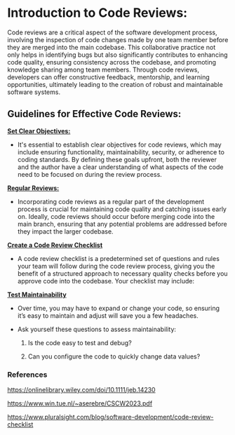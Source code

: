 # Introduction to Code Reviews:

Code reviews are a critical aspect of the software development process, involving the inspection of code changes made by one team member before they are merged into the main codebase. This collaborative practice not only helps in identifying bugs but also significantly contributes to enhancing code quality, ensuring consistency across the codebase, and promoting knowledge sharing among team members. Through code reviews, developers can offer constructive feedback, mentorship, and learning opportunities, ultimately leading to the creation of robust and maintainable software systems.

## Guidelines for Effective Code Reviews:

**<u>Set Clear Objectives:</u>**
 - It's essential to establish clear objectives for code reviews, which may include ensuring functionality, maintainability, security, or adherence to coding standards. By defining these goals upfront, both the reviewer and the author have a clear understanding of what aspects of the code need to be focused on during the review process.

**<u>Regular Reviews:</u>**
- Incorporating code reviews as a regular part of the development process is crucial for maintaining code quality and catching issues early on. Ideally, code reviews should occur before merging code into the main branch, ensuring that any potential problems are addressed before they impact the larger codebase.

**<u>Create a Code Review Checklist</u>**
- A code review checklist is a predetermined set of questions and rules your team will follow during the code review process, giving you the benefit of a structured approach to necessary quality checks before you approve code into the codebase. Your checklist may include: 

**<u>Test Maintainability</u>**
- Over time, you may have to expand or change your code, so ensuring it’s easy to maintain and adjust will save you a few headaches. 

- Ask yourself these questions to assess maintainability:

  1. Is the code easy to test and debug?

  2. Can you configure the code to quickly change data values?

### References

https://onlinelibrary.wiley.com/doi/10.1111/jeb.14230

https://www.win.tue.nl/~aserebre/CSCW2023.pdf

https://www.pluralsight.com/blog/software-development/code-review-checklist
